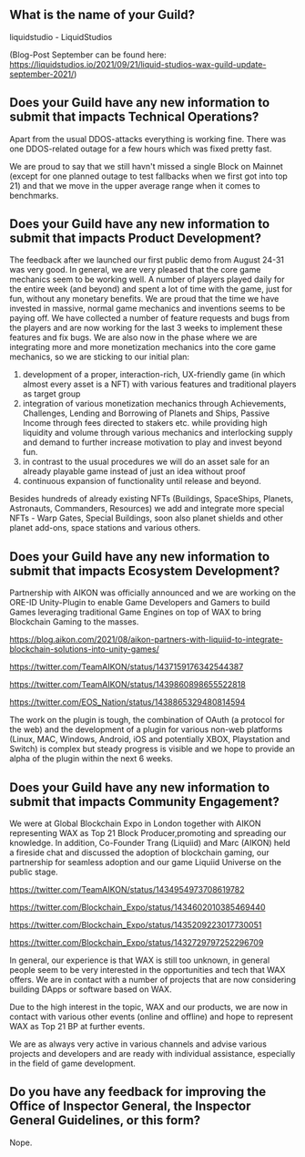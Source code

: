 ## What is the name of your Guild?

liquidstudio - LiquidStudios

(Blog-Post September can be found here: https://liquidstudios.io/2021/09/21/liquid-studios-wax-guild-update-september-2021/)

## Does your Guild have any new information to submit that impacts Technical Operations?
Apart from the usual DDOS-attacks everything is working fine. There was one DDOS-related outage for a few hours which was fixed pretty fast.

We are proud to say that we still havn't missed a single Block on Mainnet (except for one planned outage to test fallbacks when we first got into top 21) and that we move in the upper average range when it comes to benchmarks.

## Does your Guild have any new information to submit that impacts Product Development?

The feedback after we launched our first public demo from August 24-31 was very good. In general, we are very pleased that the core game mechanics seem to be working well. A number of players played daily for the entire week (and beyond) and spent a lot of time with the game, just for fun, without any monetary benefits. We are proud that the time we have invested in massive, normal game mechanics and inventions seems to be paying off. We have collected a number of feature requests and bugs from the players and are now working for the last 3 weeks to implement these features and fix bugs. We are also now in the phase where we are integrating more and more monetization mechanics into the core game mechanics, so we are sticking to our initial plan: 
1. development of a proper, interaction-rich, UX-friendly game (in which almost every asset is a NFT) with various features and traditional players as target group
2. integration of various monetization mechanics through Achievements, Challenges, Lending and Borrowing of Planets and Ships, Passive Income through fees directed to stakers etc. while providing high liquidity and volume through various mechanics and interlocking supply and demand to further increase motivation to play and invest beyond fun.
3. in contrast to the usual procedures we will do an asset sale for an already playable game instead of just an idea without proof
4. continuous expansion of functionality until release and beyond.

Besides hundreds of already existing NFTs (Buildings, SpaceShips, Planets, Astronauts, Commanders, Resources) we add and integrate more special NFTs - Warp Gates, Special Buildings, soon also planet shields and other planet add-ons, space stations and various others.

## Does your Guild have any new information to submit that impacts Ecosystem Development?

Partnership with AIKON was officially announced and we are working on the ORE-ID Unity-Plugin to enable Game Developers and Gamers to build Games leveraging traditional Game Engines on top of WAX to bring Blockchain Gaming to the masses.

https://blog.aikon.com/2021/08/aikon-partners-with-liquiid-to-integrate-blockchain-solutions-into-unity-games/

https://twitter.com/TeamAIKON/status/1437159176342544387

https://twitter.com/TeamAIKON/status/1439860898655522818

https://twitter.com/EOS_Nation/status/1438865329480814594

The work on the plugin is tough, the combination of OAuth (a protocol for the web) and the development of a plugin for various non-web platforms (Linux, MAC, Windows, Android, iOS and potentially XBOX, Playstation and Switch) is complex but steady progress is visible and we hope to provide an alpha of the plugin within the next 6 weeks.

## Does your Guild have any new information to submit that impacts Community Engagement?

We were at Global Blockchain Expo in London together with AIKON representing WAX as Top 21 Block Producer,promoting and spreading our knowledge. In addition, Co-Founder Trang (Liquiid) and Marc (AIKON) held a fireside chat and discussed the adoption of blockchain gaming, our partnership for seamless adoption and our game Liquiid Universe on the public stage. 

https://twitter.com/TeamAIKON/status/1434954973708619782

https://twitter.com/Blockchain_Expo/status/1434602010385469440

https://twitter.com/Blockchain_Expo/status/1435209223017730051

https://twitter.com/Blockchain_Expo/status/1432729797252296709

In general, our experience is that WAX is still too unknown, in general people seem to be very interested in the opportunities and tech that WAX offers. We are in contact with a number of projects that are now considering building DApps or software based on WAX.

Due to the high interest in the topic, WAX and our products, we are now in contact with various other events (online and offline) and hope to represent WAX as Top 21 BP at further events.

We are as always very active in various channels and advise various projects and developers and are ready with individual assistance, especially in the field of game development.

## Do you have any feedback for improving the Office of Inspector General, the Inspector General Guidelines, or this form?

Nope.
